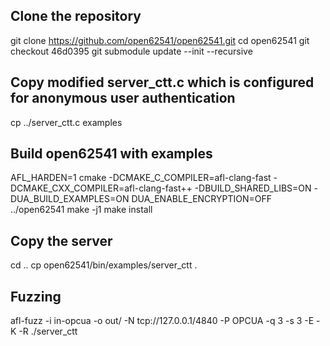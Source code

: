 ## Clone the repository 
git clone https://github.com/open62541/open62541.git
cd open62541
git checkout 46d0395
git submodule update --init --recursive

## Copy modified server_ctt.c which is configured for anonymous user authentication 
cp ../server_ctt.c examples

## Build open62541 with examples
AFL_HARDEN=1 cmake -DCMAKE_C_COMPILER=afl-clang-fast -DCMAKE_CXX_COMPILER=afl-clang-fast++ -DBUILD_SHARED_LIBS=ON -DUA_BUILD_EXAMPLES=ON DUA_ENABLE_ENCRYPTION=OFF ../open62541
make -j1
make install

## Copy the server
cd ..
cp open62541/bin/examples/server_ctt .

## Fuzzing
afl-fuzz -i in-opcua -o out/<name> -N tcp://127.0.0.1/4840 -P OPCUA -q 3 -s 3 -E -K -R ./server_ctt
